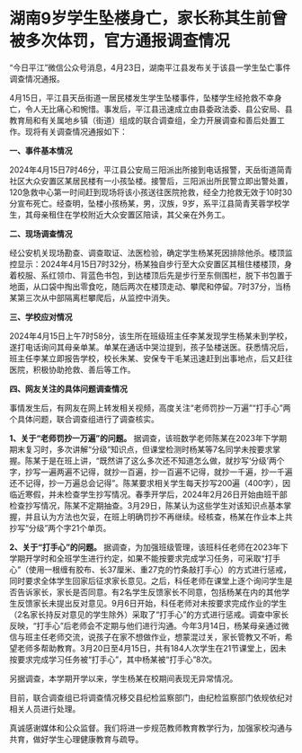 # 湖南9岁学生坠楼身亡，家长称其生前曾被多次体罚，官方通报调查情况

“今日平江”微信公众号消息，4月23日，湖南平江县发布关于该县一学生坠亡事件调查情况通报。

4月15日，平江县天岳街道一居民楼发生学生坠楼事件，坠楼学生经抢救不幸身亡，令人无比痛心和惋惜。事发后，平江县迅速成立由县委政法委、县公安局、县教育局和有关属地乡镇（街道）组成的联合调查组，全力开展调查和善后处置工作。现将有关调查情况通报如下：

**一、事件基本情况**

2024年4月15日7时46分，平江县公安局三阳派出所接到电话报警，天岳街道简青社区大众安置区某居民楼有一小孩坠楼。接警后，三阳派出所民警立即出警处置，120急救中心第一时间赶到现场将该小孩送往医院抢救，经全力抢救无效于10时30分宣布死亡。经查明，坠楼小孩杨某，男，汉族，9岁，系平江县简青芙蓉学校学生，其母亲租住在学校附近大众安置区陪读，其父亲在外务工。

**二、现场调查情况**

经公安机关现场勘查、调查取证、法医检验，确定学生杨某死因排除他杀。楼顶监控显示：2024年4月15日7时32分，杨某独自步行至大众安置区其租住楼楼顶，身着校服、系红领巾、背蓝色书包，到达楼顶后先是步行至东侧围栏，脱下书包置于地面，从口袋中掏出零食吃，随后两次在楼顶走动、攀爬和停留。7时37分，当杨某第三次从中部隔离栏攀爬后，从监控中消失。

**三、学校应对情况**

2024年4月15日上午7时58分，该生所在班级班主任李某发现学生杨某未到学校，遂打电话询问其母亲单某。单某在通话中哭泣提到，孩子坠楼送医。获悉情况后，班主任李某立即报告学校，校长朱某、安保专干毛某迅速赶到出事地点，后又赶往医院，积极协助抢救、善后等工作。

**四、网友关注的具体问题调查情况**

事情发生后，有网友在网上转发相关视频，高度关注“老师罚抄一万遍”“打手心”两个具体问题，联合调查组进行了调查核实。

**1、关于“老师罚抄一万遍”的问题。**
据调查，该班数学老师陈某在2023年下学期期末复习时，多次讲解“分级”知识点，但课堂检测时杨某等7名同学未按要求掌握。陈某于是在班上讲，“既然讲了这么多次还不知道怎么做，就抄写‘分级’两个字，抄写一遍两遍不记得，就抄一百遍，抄一百遍不记得，就抄一千遍，抄一千遍还不记得，抄一万遍总会记得”。陈某要求相关学生每天抄写200遍（400字），因临近寒假，并未检查学生抄写情况。春季开学后，2024年2月26日开始由班干部检查抄写情况，陈某不定期抽查。3月29日，陈某认为这些学生对该知识点基本掌握，并且认为方法也欠妥，在班上明确罚抄不再继续。经核查，杨某在作业本上共抄写“分级”两个字21个单页。

**2、关于“打手心”的问题。**
据调查，为加强班级管理，该班科任老师在2023年下学期开学时和全班学生进行约定，如果不能按要求完成学习任务，可采取“打手心”（使用一根缠有胶布、长37厘米、重27克的竹条敲打手心）的方式进行惩戒，同时要求全体学生回家后征求家长意见。之后，科任老师在课堂上逐个询问学生是否告诉家长，家长是否同意。有2名学生反馈家长不同意，包括杨某在内的其他学生反馈家长未提出反对意见。9月6日开始，科任老师对未按要求完成作业的学生（2名家长持反对意见的学生除外）采取了“打手心”的方式进行惩戒。调查中家长反映，“打手心”后老师会不定期与他们进行沟通。今年3月14日，杨某母亲通过微信与班主任老师交流，说孩子在家不想做作业，想蒙混过关，家长管教又不听，希望老师多帮助教育。3月20日至4月15日，共有184人次学生在21节课堂上，因未按要求完成学习任务被“打手心”，其中杨某被“打手心”8次。

另据调查，本学期开学以来，学生杨某在校期间表现无异常情况。

目前，联合调查组已将调查情况移交县纪检监察部门，由纪检监察部门依规依纪对相关人员进行处理。

真诚感谢媒体和公众监督。我们将进一步规范教师教育教学行为，加强家校沟通与共育，做好学生心理健康教育与疏导。

